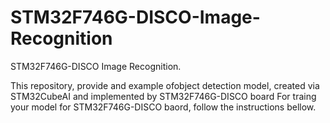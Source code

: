 # STM32F746G-DISCO-Image-Recognition
STM32F746G-DISCO Image Recognition.


This repository, provide and example ofobject detection model, created via STM32CubeAI and implemented by STM32F746G-DISCO board 
For traing your model for STM32F746G-DISCO baord, follow the instructions bellow.

